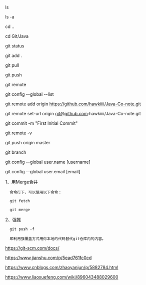ls 

ls -a

cd ..

cd Git/Java

git status 

git add .

git pull 

git push

git remote

git config --global --list

git remote add origin https://github.com/hawkiiii/Java-Co-note.git

git remote set-url origin git@github.com:hawkiiii/Java-Co-note.git

git commit -m "First Initial Commit"

git remote -v

git push origin master

git branch

git config --global user.name [username]

git config --global user.email [email]

1、用Merge合并

      命令行下，可以使用以下命令：
    
      git fetch
    
      git merge

2、强推

      git push -f
    
      即利用强覆盖方式用你本地的代码替代git仓库内的内容。

https://git-scm.com/docs/

https://www.jianshu.com/p/5ead761fc0cd

https://www.cnblogs.com/zhaoyanjun/p/5882784.html

https://www.liaoxuefeng.com/wiki/896043488029600

